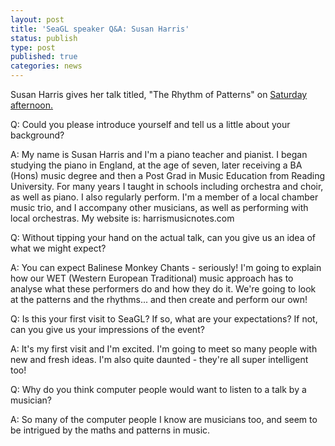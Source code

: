 ```yaml
---
layout: post
title: 'SeaGL speaker Q&A: Susan Harris'
status: publish
type: post
published: true
categories: news
---
```


Susan Harris gives her talk titled, "The Rhythm of Patterns" on [Saturday afternoon.](https://osem.seagl.org/conferences/seagl2017/program/proposals/350)

Q: Could you please introduce yourself and tell us a little about your background?

A: My name is Susan Harris and I'm a piano teacher and pianist. I began studying the piano in England, at the age of seven, later receiving a BA (Hons) music degree and then a Post Grad in Music Education from Reading University.  For many years I taught in schools including orchestra and choir, as well as piano. I also regularly perform. I'm a member of a local chamber music trio, and I accompany other musicians, as well as performing with local orchestras.  My website is: harrismusicnotes.com

Q: Without tipping your hand on the actual talk, can you give us an idea of what we might expect?

A: You can expect Balinese Monkey Chants - seriously!  I'm going to explain how our WET (Western European Traditional) music approach has to analyse what these performers do and how they do it.  We're going to look at the patterns and the rhythms... and then create and perform our own!

Q: Is this your first visit to SeaGL? If so, what are your expectations? If not, can you give us your impressions of the event?

A: It's my first visit and I'm excited. I'm going to meet so many people with new and fresh ideas. I'm also quite daunted - they're all super intelligent too!

Q: Why do you think computer people would want to listen to a talk by a musician?

A: So many of the computer people I know are musicians too, and seem to be intrigued by the maths and patterns in music.
 


